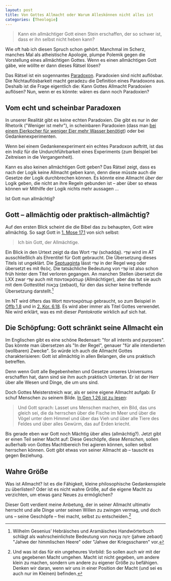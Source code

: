 ```yaml
---
layout: post
title: Von Gottes Allmacht oder Warum Alleskönnen nicht alles ist
categories: [Theologie]
---
```


> Kann ein allmächtiger Gott einen Stein erschaffen, der so schwer ist, dass er ihn selbst nicht heben kann?
<!--more-->

Wie oft hab ich diesen Spruch schon gehört. Manchmal im Scherz, manches Mal als atheistische Apologie, plumpe Polemik gegen die Vorstellung eines allmächtigen Gottes. Wenn es einen allmächtigen Gott gäbe, wie wöllte er dann dieses Rätsel lösen?

Das Rätsel ist ein sogennantes [Paradoxon](http://de.wikipedia.org/wiki/Paradoxon). Paradoxien sind nicht auflösbar. Die Nichtauflösbarkeit macht geradezu die Definition eines Paradoxons aus. Deshalb ist die Frage eigentlich die: Kann Gottes Allmacht Paradoxien auflösen? Nun, wenn er es könnte: wären es dann noch Paradoxien?

## Vom echt und scheinbar Paradoxen

In unserer Realität gibt es keine echten Paradoxien. Die gibt es nur in der Rhetorik ("Weniger ist mehr"), in scheinbaren Paradoxien (dass man [bei einem Eierkocher für weniger Eier mehr Wasser benötigt](http://www.netego.de/hpc?p=eggs&l=de)) oder bei Gedankenexperimenten.

Wenn bei einem Gedankenexperiment ein echtes Paradoxon auftritt, ist das ein Indiz für die Undurchführbarkeit eines Experiments (zum Beispiel bei Zeitreisen in die Vergangenheit).

Kann es also keinen allmächtigen Gott geben? Das Rätsel zeigt, dass es nach der Logik keine Allmacht geben kann, denn diese müsste auch die Gesetze der Logik durchbrechen können. Es könnte eine Allmacht *über* der Logik geben, die nicht an ihre Regeln gebunden ist – aber über so etwas können wir Mithilfe der Logik nichts mehr aussagen …

Ist Gott nun allmächtig?

## Gott – allmächtig oder praktisch-allmächtig?

Auf den ersten Blick scheint die die Bibel das zu behaupten, Gott wäre allmächtig. So sagt Gott in [1. Mose 17,1](http://www.bibleserver.com/text/LUT/1.Mose17) von sich selbst:

> Ich bin Gott, der Allmächtige.

Ein Blick in den Urtext zeigt da das Wort שַׁדַּי (schaddaj). שַׁדַּי wird im AT ausschließlich als Ehrentitel für Gott gebraucht. Die Übersetzung dieses Titels ist ungeklärt. Die [Septuaginta](http://de.wikipedia.org/wiki/Septuaginta) lässt שַׁדַּי in der Regel weg oder übersetzt es mit θεὸς. Die tatsächliche Bedeutung von שַׁדַּי ist also schon früh hinter dem Titel verloren gegangen. An manchen Stellen übersetzt die LXX zwar שַׁדַּי auch mit παντοκράτωρ (Allmächtiger), aber das tut sie auch mit dem Gottestitel צְבָאוֹת (zebaot), für den das sicher keine treffende Übersetzung darstellt.[^zebaot]

[^zebaot]: Wilhelm Gesenius’ Hebräisches und Aramäisches Handwörterbuch schlägt als wahrscheinlichste Bedeutung von יְהוָה צְבָאוֹת (jahwe zebaot) "Jahwe der himmlischen Heere" oder "Jahwe der Kriegsscharen" vor.

Im NT wird öfters das Wort παντοκράτωρ gebraucht, so zum Beispiel in [Offb 1,8](http://www.bibleserver.com/text/LUT/Offenbarung1,8) und in [2. Kor. 6,18](http://www.bibleserver.com/text/LUT/2.Korinther6,18). Es wird aber immer als Titel Gottes verwendet. Nie wird erklärt, was es mit dieser *Pantokratie* wirklich auf sich hat.

## Die Schöpfung: Gott schränkt seine Allmacht ein 

Im Englischen gibt es eine schöne Redensart: "for all intents and purposes". Das könnte man übersetzen als "In der Regel", genauer "für alle intendierten (wollbaren) Zwecke". So würde ich auch die Allmacht Gottes charakterisieren: Gott ist allmächtig in allen Belangen, die uns praktisch betreffen.

Denn wenn Gott alle Begebenheiten und Gesetze unseres Universums erschaffen hat, dann sind sie ihm auch praktisch Untertan. Er ist der Herr über alle Wesen und Dinge, die um uns sind.

Doch Gottes Meisterstreich war, als er seine eigene Allmacht aufgab: Er schuf Menschen zu seinem Bilde. [In Gen 1,26 ist zu lesen](http://www.bibleserver.com/text/LUT/1.Mose1,26):

> Und Gott sprach: Lasset uns Menschen machen, ein Bild, das uns gleich sei, die da herrschen über die Fische im Meer und über die Vögel unter dem Himmel und über das Vieh und über alle Tiere des Feldes und über alles Gewürm, das auf Erden kriecht.

Bis gerade eben war Gott noch Mächtig über alles (allmächtig?). Jetzt gibt er einen Teil seiner Macht auf: Diese Geschöpfe, diese *Menschen*, sollen außerhalb von Gottes Machtbereich frei agieren können, sollen selbst herrschen können. Gott gibt etwas von seiner Allmacht ab – tauscht es gegen Beziehung.

## Wahre Größe

Was ist Allmacht? Ist es die Fähigkeit, kleine philosophische Gedankenspiele zu überlisten? Oder ist es nicht wahre Größe, auf die eigene Macht zu verzichten, um etwas ganz Neues zu ermöglichen? 

Dieser Gott verdient meine Anbetung, der in seiner Allmacht ultimativ herrscht und alle Dinge unter seinen Willen zu zwingen vermag, und doch uns – seine Geschöpfe – frei macht, selbst zu entscheiden.[^herrschen]

[^herrschen]: Und was ist das für ein ungeheures Vorbild: So sollen auch wir mit der uns gegebenen Macht umgehen. Macht ist nicht gegeben, um andere klein zu machen, sondern um andere zu eigener Größe zu befähigen. Denken wir daran, wenn wir uns in einer Position der Macht (und sei es auch nur im Kleinen) befinden.